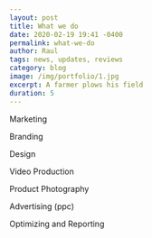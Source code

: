 ```yaml
---
layout: post
title: What we do
date: 2020-02-19 19:41 -0400
permalink: what-we-do
author: Raul
tags: news, updates, reviews
category: blog
image: /img/portfolio/1.jpg
excerpt: A farmer plows his field
duration: 5
---
```


Marketing

Branding

Design

Video Production

Product Photography

Advertising (ppc)

Optimizing and Reporting
